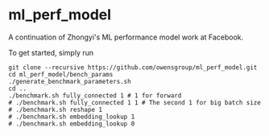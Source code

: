 # ml_perf_model
A continuation of Zhongyi's ML performance model work at Facebook.

To get started, simply run
```
git clone --recursive https://github.com/owensgroup/ml_perf_model.git
cd ml_perf_model/bench_params
./generate_benchmark_parameters.sh
cd ..
./benchmark.sh fully_connected 1 # 1 for forward
# ./benchmark.sh fully_connected 1 1 # The second 1 for big batch size
# ./benchmark.sh reshape 1
# ./benchmark.sh embedding_lookup 1
# ./benchmark.sh embedding_lookup 0
```
